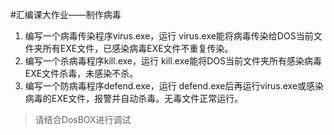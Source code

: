 #汇编课大作业——制作病毒
1. 编写一个病毒传染程序virus.exe，运行 virus.exe能将病毒传染给DOS当前文件夹所有EXE文件，已感染病毒EXE文件不重复传染。
2. 编写一个杀病毒程序kill.exe，运行 kill.exe能将DOS当前文件夹所有感染病毒EXE文件杀毒，未感染不杀。
3. 编写一个防病毒程序defend.exe，运行 defend.exe后再运行virus.exe或感染病毒的EXE文件，报警并自动杀毒。无毒文件正常运行。

>请结合DosBOX进行调试
